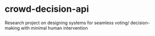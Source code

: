 # crowd-decision-api
Research project on designing systems for seamless voting/ decision-making with minimal human intervention

